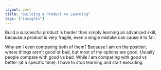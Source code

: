 ```yaml
---
layout: post
title: "Building a Product vs Learning"
tags: ["insights"]
---
```


Build a successful product is harder than simply learning an advanced skill, because a product is very fragile, even a single mistake can cause it to fail.

Why am I even comparing both of them? Because I am on the position, where things aren't good or bad, but most of my options are good. Usually people compare with good vs bad. While I am comparing with good vs better (at a specific time).
I have to stop learning and start executing.
